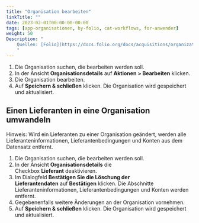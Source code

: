```yaml
---
title: "Organisation bearbeiten"
linkTitle: ""
date: 2023-02-01T00:00:00-00:00
tags: [app-organisationen, by-folio, cat-workflows, for-anwender]
weight: 50
Description: "
    Quellen: [Folio](https://docs.folio.org/docs/acquisitions/organizations/#editing-an-organization) & [GBV](https://info.gbv.de/display/FOLIOGBVEXTERN/Folio:+Organisation+bearbeiten)
    "
---
```


1.  Die Organisation suchen, die bearbeiten werden soll.
2.  In der Ansicht **Organisationsdetails** auf **Aktionen > Bearbeiten** klicken.
3.  Die Organisation bearbeiten.
4.  Auf **Speichern & schließen** klicken. Die Organisation wird gespeichert und aktualisiert.

## Einen Lieferanten in eine Organisation umwandeln

Hinweis: Wird ein Lieferanten zu einer Organisation geändert, werden alle Lieferanteninformationen, Lieferantenbedingungen und Konten aus dem Datensatz entfernt.

1.  Die Organisation suchen, die bearbeiten werden soll.
2.  In der Ansicht **Organisationsdetails** die Checkbox **Lieferant** deaktivieren.
3.  Im Dialogfeld **Bestätigen Sie die Löschung der Lieferantendaten** auf **Bestätigen** klicken. Die Abschnitte Lieferanteninformationen, Lieferantenbedingungen und Konten werden entfernt.
4.  Gegebenenfalls weitere Änderungen an der Organisation vornehmen.
5.  Auf **Speichern & schließen** klicken. Die Organisation wird gespeichert und aktualisiert.
